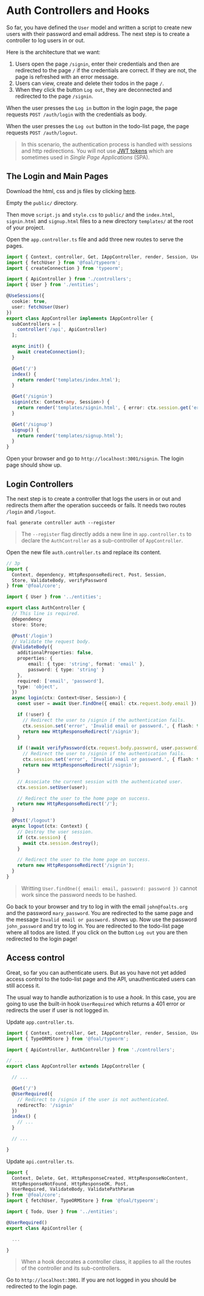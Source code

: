 # Auth Controllers and Hooks

So far, you have defined the `User` model and written a script to create new users with their password and email address. The next step is to create a controller to log users in or out.

Here is the architecture that we want:

1. Users open the page `/signin`, enter their credentials and then are redirected to the page `/` if the credentials are correct. If they are not, the page is refreshed with an error message.
1. Users can view, create and delete their todos in the page `/`.
1. When they click the button `Log out`, they are deconnected and redirected to the page `/signin`.

When the user presses the `Log in` button in the login page, the page requests `POST /auth/login` with the credentials as body.

When the user presses the `Log out` button in the todo-list page, the page requests `POST /auth/logout`.

> In this scenario, the authentication process is handled with sessions and http redirections. You will not use [JWT tokens](https://en.wikipedia.org/wiki/JSON_Web_Token#Use) which are sometimes used in *Single Page Applications* (SPA).

## The Login and Main Pages

Download the html, css and js files by clicking [here](https://foalts.org/multi-user-todo-list-v1.zip).

Empty the `public/` directory.

Then move `script.js` and `style.css` to `public/` and the `index.html`, `signin.html` and `signup.html` files to a new directory `templates/` at the root of your project.

Open the `app.controller.ts` file and add three new routes to serve the pages.

```typescript
import { Context, controller, Get, IAppController, render, Session, UseSessions } from '@foal/core';
import { fetchUser } from '@foal/typeorm';
import { createConnection } from 'typeorm';

import { ApiController } from './controllers';
import { User } from './entities';

@UseSessions({
  cookie: true,
  user: fetchUser(User)
})
export class AppController implements IAppController {
  subControllers = [
    controller('/api', ApiController)
  ];

  async init() {
    await createConnection();
  }

  @Get('/')
  index() {
    return render('templates/index.html');
  }

  @Get('/signin')
  signin(ctx: Context<any, Session>) {
    return render('templates/signin.html', { error: ctx.session.get('error', '') });
  }

  @Get('/signup')
  signup() {
    return render('templates/signup.html');
  }
}
```

Open your browser and go to `http://localhost:3001/signin`. The login page should show up.

## Login Controllers

The next step is to create a controller that logs the users in or out and redirects them after the operation succeeds or fails. It needs two routes `/login` and `/logout`.

```
foal generate controller auth --register
```

> The `--register` flag directly adds a new line in `app.controller.ts` to declare the `AuthController` as a sub-controller of `AppController`.

Open the new file `auth.controller.ts` and replace its content.

```typescript
// 3p
import {
  Context, dependency, HttpResponseRedirect, Post, Session,
  Store, ValidateBody, verifyPassword
} from '@foal/core';

import { User } from '../entities';

export class AuthController {
  // This line is required.
  @dependency
  store: Store;

  @Post('/login')
  // Validate the request body.
  @ValidateBody({
    additionalProperties: false,
    properties: {
        email: { type: 'string', format: 'email' },
        password: { type: 'string' }
    },
    required: ['email', 'password'],
    type: 'object',
  })
  async login(ctx: Context<User, Session>) {
    const user = await User.findOne({ email: ctx.request.body.email });

    if (!user) {
      // Redirect the user to /signin if the authentication fails.
      ctx.session.set('error', 'Invalid email or password.', { flash: true });
      return new HttpResponseRedirect('/signin');
    }

    if (!await verifyPassword(ctx.request.body.password, user.password)) {
      // Redirect the user to /signin if the authentication fails.
      ctx.session.set('error', 'Invalid email or password.', { flash: true });
      return new HttpResponseRedirect('/signin');
    }

    // Associate the current session with the authenticated user.
    ctx.session.setUser(user);

    // Redirect the user to the home page on success.
    return new HttpResponseRedirect('/');
  }

  @Post('/logout')
  async logout(ctx: Context) {
    // Destroy the user session.
    if (ctx.session) {
      await ctx.session.destroy();
    }

    // Redirect the user to the home page on success.
    return new HttpResponseRedirect('/signin');
  }
}

```

> Writting `User.findOne({ email: email, password: password })` cannot work since the password needs to be hashed.

Go back to your browser and try to log in with the email `john@foalts.org` and the password `mary_password`. You are redirected to the same page and the message `Invalid email or password.` shows up. Now use the password `john_password` and try to log in. You are redirected to the todo-list page where all todos are listed. If you click on the button `Log out` you are then redirected to the login page!

## Access control

Great, so far you can authenticate users. But as you have not yet added access control to the todo-list page and the API, unauthenticated users can still access it.

The usual way to handle authorization is to use a *hook*. In this case, you are going to use the built-in hook `UserRequired` which returns a 401 error or redirects the user if user is not logged in. 

Update `app.controller.ts`.

```typescript
import { Context, controller, Get, IAppController, render, Session, UserRequired, UseSessions } from '@foal/core';
import { TypeORMStore } from '@foal/typeorm';

import { ApiController, AuthController } from './controllers';

// ...
export class AppController extends IAppController {

  // ...

  @Get('/')
  @UserRequired({
    // Redirect to /signin if the user is not authenticated.
    redirectTo: '/signin'
  })
  index() {
    // ...
  }

  // ...

}
```

Update `api.controller.ts`.

```typescript
import {
  Context, Delete, Get, HttpResponseCreated, HttpResponseNoContent,
  HttpResponseNotFound, HttpResponseOK, Post,
  UserRequired, ValidateBody, ValidatePathParam
} from '@foal/core';
import { fetchUser, TypeORMStore } from '@foal/typeorm';

import { Todo, User } from '../entities';

@UserRequired()
export class ApiController {

  ...

}
```

> When a hook decorates a controller class, it applies to all the routes of the controller and its sub-controllers.

Go to `http://localhost:3001`. If you are not logged in you should be redirected to the login page.
